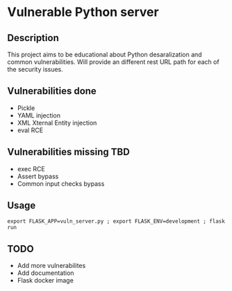 # Vulnerable Python server
## Description

This project aims to be educational about Python desaralization and common vulnerabilities.
Will provide an different rest URL path for each of the security issues.

## Vulnerabilities done

* Pickle
* YAML injection
* XML Xternal Entity injection
* eval RCE

## Vulnerabilities missing TBD

* exec RCE
* Assert bypass
* Common input checks bypass


## Usage

```
export FLASK_APP=vuln_server.py ; export FLASK_ENV=development ; flask run
```

## TODO

- Add more vulnerabilites
- Add documentation
- Flask docker image
